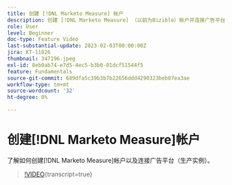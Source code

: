 ```yaml
---
title: 创建 [!DNL Marketo Measure] 帐户
description: 创建 [!DNL Marketo Measure] （以前为Bizible）帐户并连接广告平台（生产实例）。
role: User
level: Beginner
doc-type: Feature Video
last-substantial-update: 2023-02-03T00:00:00Z
jira: KT-11826
thumbnail: 347196.jpeg
exl-id: 8eb0ab74-e7d5-4ec5-b3b0-01dcf51544f5
feature: Fundamentals
source-git-commit: 689dfa5c39b3b7b22656ddd4290323beb87ea3ae
workflow-type: tm+mt
source-wordcount: '32'
ht-degree: 0%

---
```


# 创建[!DNL Marketo Measure]帐户

了解如何创建[!DNL Marketo Measure]帐户以及连接广告平台（生产实例）。

>[!VIDEO](https://video.tv.adobe.com/v/3421323/?learn=on&captions=chi_hans){transcript=true}
